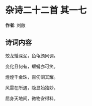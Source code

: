 # 杂诗二十二首  其一七

**作者**: 刘敞

## 诗词内容

蛟龙蟠深泥，鱼龟颇同调。

变化且何有，蝘蜓亦可笑。

煌煌千金珠，百仞閟其耀。

风雷在所遇，隐显始独妙。

屈身天地间，微物安得料。

